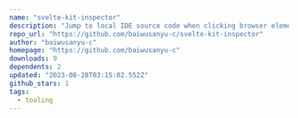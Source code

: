 ```yaml
---
name: "svelte-kit-inspector"
description: "Jump to local IDE source code when clicking browser elements."
repo_url: "https://github.com/baiwusanyu-c/svelte-kit-inspector"
author: "baiwusanyu-c"
homepage: "https://github.com/baiwusanyu-c"
downloads: 9
dependents: 2
updated: "2023-08-28T03:15:02.552Z"
github_stars: 1
tags: 
  - tooling
---
```

